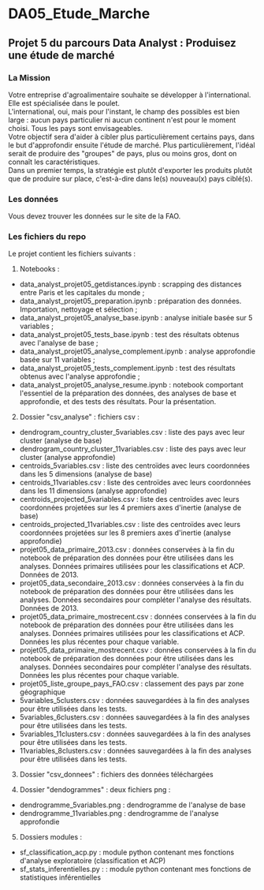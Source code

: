 # DA05_Etude_Marche
  
## Projet 5 du parcours Data Analyst : Produisez une étude de marché
  
### La Mission  
  
Votre entreprise d'agroalimentaire souhaite se développer à l'international. Elle est spécialisée dans le poulet.  
L'international, oui, mais pour l'instant, le champ des possibles est bien large : aucun pays particulier ni aucun continent n'est pour le moment choisi. Tous les pays sont envisageables.  
Votre objectif sera d'aider à cibler plus particulièrement certains pays, dans le but d'approfondir ensuite l'étude de marché. Plus particulièrement, l'idéal serait de produire des "groupes" de pays, plus ou moins gros, dont on connaît les caractéristiques.  
Dans un premier temps, la stratégie est plutôt d'exporter les produits plutôt que de produire sur place, c'est-à-dire dans le(s) nouveau(x) pays ciblé(s).  
  
  
### Les données
  
Vous devez trouver les données sur le site de la FAO.  
  
  
### Les fichiers du repo
  
Le projet contient les fichiers suivants :  
  
1. Notebooks :
- data_analyst_projet05_getdistances.ipynb : scrapping des distances entre Paris et les capitales du monde ;
- data_analyst_projet05_preparation.ipynb : préparation des données. Importation, nettoyage et sélection ;
- data_analyst_projet05_analyse_base.ipynb : analyse initiale basée sur 5 variables ;
- data_analyst_projet05_tests_base.ipynb : test des résultats obtenus avec l'analyse de base ;
- data_analyst_projet05_analyse_complement.ipynb : analyse approfondie basée sur 11 variables ;
- data_analyst_projet05_tests_complement.ipynb : test des résultats obtenus avec l'analyse approfondie ;
- data_analyst_projet05_analyse_resume.ipynb : notebook comportant l'essentiel de la préparation des données, des analyses de base et approfondie, et des tests des résultats. Pour la présentation.
  
2. Dossier "csv_analyse" : fichiers csv :
- dendrogram_country_cluster_5variables.csv : liste des pays avec leur cluster (analyse de base)
- dendrogram_country_cluster_11variables.csv : liste des pays avec leur cluster (analyse approfondie)
- centroids_5variables.csv : liste des centroïdes avec leurs coordonnées dans les 5 dimensions (analyse de base)
- centroids_11variables.csv : liste des centroïdes avec leurs coordonnées dans les 11 dimensions (analyse approfondie)
- centroids_projected_5variables.csv : liste des centroïdes avec leurs coordonnées projetées sur les 4 premiers axes d'inertie (analyse de base)
- centroids_projected_11variables.csv : liste des centroïdes avec leurs coordonnées projetées sur les 8 premiers axes d'inertie (analyse approfondie)
- projet05_data_primaire_2013.csv : données conservées à la fin du notebook de préparation des données pour être utilisées dans les analyses. Données primaires utilisées pour les classifications et ACP. Données de 2013.
- projet05_data_secondaire_2013.csv : données conservées à la fin du notebook de préparation des données pour être utilisées dans les analyses. Données secondaires pour compléter l'analyse des résultats.  Données de 2013.
- projet05_data_primaire_mostrecent.csv : données conservées à la fin du notebook de préparation des données pour être utilisées dans les analyses. Données primaires utilisées pour les classifications et ACP. Données les plus récentes pour chaque variable.
- projet05_data_primaire_mostrecent.csv : données conservées à la fin du notebook de préparation des données pour être utilisées dans les analyses. Données secondaires pour compléter l'analyse des résultats.  Données les plus récentes pour chaque variable.
- projet05_liste_groupe_pays_FAO.csv : classement des pays par zone géographique
- 5variables_5clusters.csv : données sauvegardées à la fin des analyses pour être utilisées dans les tests.
- 5variables_6clusters.csv : données sauvegardées à la fin des analyses pour être utilisées dans les tests.
- 5variables_11clusters.csv : données sauvegardées à la fin des analyses pour être utilisées dans les tests.
- 11variables_8clusters.csv : données sauvegardées à la fin des analyses pour être utilisées dans les tests.  
  
3. Dossier "csv_donnees" : fichiers des données téléchargées
  
4. Dossier "dendogrammes" : deux fichiers png :
- dendrogramme_5variables.png : dendrogramme de l'analyse de base
- dendrogramme_11variables.png : dendrogramme de l'analyse approfondie  
  
5. Dossiers modules :
- sf_classification_acp.py : module python contenant mes fonctions d'analyse exploratoire (classification et ACP)
- sf_stats_inferentielles.py : : module python contenant mes fonctions de statistiques inférentielles  